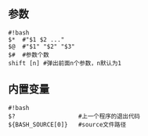 ## 参数
```
#!bash
$*  #"$1 $2 ..."  
$@  #"$1" "$2" "$3"  
$#  #参数个数  
shift [n] #弹出前面n个参数，n默认为1
```

## 内置变量  
```
#!bash
$?                  #上一个程序的退出代码  
${BASH_SOURCE[0]}   #source文件路径
```